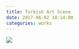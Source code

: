 ```yaml
---
title: Turkish Art Scene
date: 2017-06-02 10:14:00
categories: works
---
```


<div id="galleria">
    <a href="{{ site.baseurl }}/images/default/engelleme1.jpg">
      <img
        src="{{ site.baseurl }}/images/thumbnail/engelleme1.jpg"
        data-big="{{ site.baseurl }}/images/raw/engelleme1.jpg"
      >
    </a>
</div>
